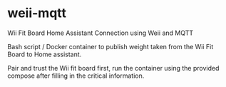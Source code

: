 # weii-mqtt
Wii Fit Board Home Assistant Connection using Weii and MQTT


Bash script / Docker container to publish weight taken from the Wii Fit Board to Home assistant.

Pair and trust the Wii fit board first, run the container using the provided compose after filling in the critical information.
